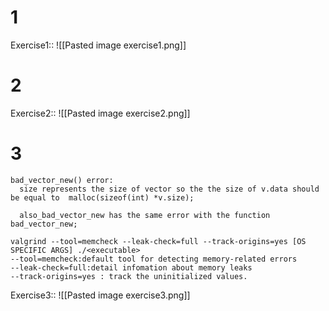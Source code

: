 # 1
Exercise1:: ![[Pasted image exercise1.png]]

# 2

Exercise2:: ![[Pasted image exercise2.png]]
# 3
```
bad_vector_new() error:
  size represents the size of vector so the the size of v.data should be equal to  malloc(sizeof(int) *v.size);
  
  also_bad_vector_new has the same error with the function bad_vector_new;

valgrind --tool=memcheck --leak-check=full --track-origins=yes [OS SPECIFIC ARGS] ./<executable>
--tool=memcheck:default tool for detecting memory-related errors
--leak-check=full:detail infomation about memory leaks
--track-origins=yes : track the uninitialized values.
```

Exercise3:: ![[Pasted image exercise3.png]]